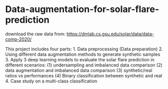 # Data-augmentation-for-solar-flare-prediction

download the raw data from: https://dmlab.cs.gsu.edu/solar/data/data-comp-2020/

This project includes four parts: 1. Data preprocessing (Data preparation) 2. Using different data augmentation methods to generate synthetic samples 3. Apply 3 deep learning models to evaluate the solar flare prediction in different scenarios: (1) undersampling and imbalanced data comparison (2) data augmentation and imbalanced data comparison (3) synthetic/real ratios vs performances (4) Binary classification between synthetic and real  4. Case study on a multi-class classification
